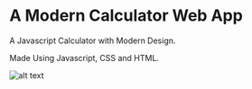 # A Modern Calculator Web App
A Javascript Calculator with Modern Design.

Made Using Javascript, CSS and HTML.


![alt text](https://https://github.com/PraveenKrGit/Modern-Calculator-Web-App/blob/main/images/screenshot.png)
